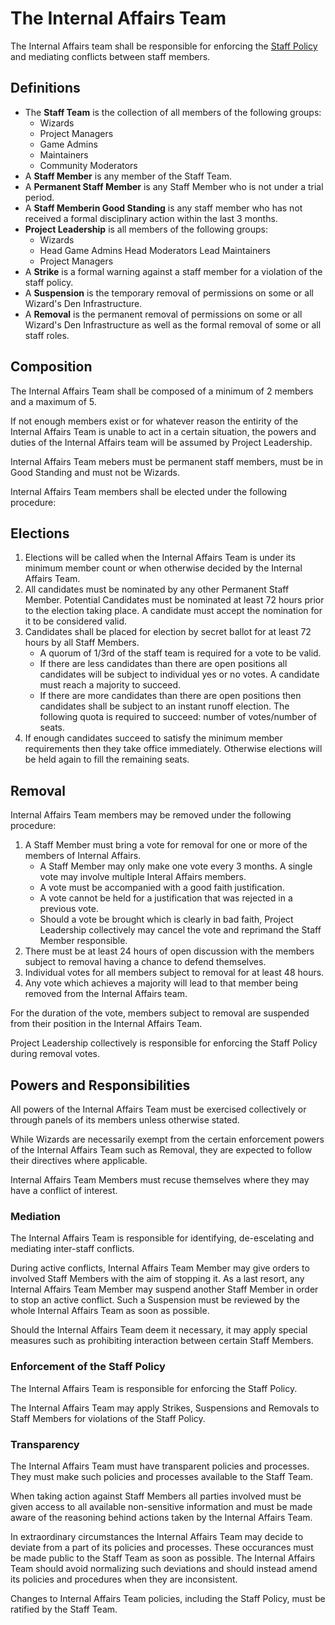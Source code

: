 # The Internal Affairs Team

The Internal Affairs team shall be responsible for enforcing the [Staff Policy](/en/wizden-staff/staff-policy.md) and mediating conflicts between staff members. 

## Definitions

- The **Staff Team** is the collection of all members of the following groups:
    - Wizards
    - Project Managers
    - Game Admins
    - Maintainers
    - Community Moderators
- A **Staff Member** is any member of the Staff Team.
- A **Permanent Staff Member** is any Staff Member who is not under a trial period.
- A **Staff Memberin Good Standing** is any staff member who has not received a formal disciplinary action within the last 3 months.
- **Project Leadership** is all members of the following groups:
    - Wizards
    - Head Game Admins Head Moderators Lead Maintainers
    - Project Managers 
- A **Strike** is a formal warning against a staff member for a violation of the staff policy.
- A **Suspension** is the temporary removal of permissions on some or all Wizard's Den Infrastructure. 
- A **Removal** is the permanent removal of permissions on some or all Wizard's Den Infrastructure as well as the formal removal of some or all staff roles. 

## Composition

The Internal Affairs Team shall be composed of a minimum of 2 members and a maximum of 5. 

If not enough members exist or for whatever reason the entirity of the Internal Affairs Team is unable to act in a certain situation, the powers and duties of the Internal
Affairs team will be assumed by Project Leadership.

Internal Affairs Team mebers must be permanent staff members, must be in Good Standing and must not be Wizards.

Internal Affairs Team members shall be elected under the following procedure:

## Elections

1. Elections will be called when the Internal Affairs Team is under its minimum member count or when otherwise decided by the Internal Affairs Team.
2. All candidates must be nominated by any other Permanent Staff Member. Potential Candidates must be nominated at least 72 hours prior to the election
   taking place. A candidate must accept the nomination for it to be considered valid.
3. Candidates shall be placed for election by secret ballot for at least 72 hours by all Staff Members. 
    - A quorum of 1/3rd of the staff team is required for a vote to be valid.
    - If there are less candidates than there are open positions all candidates will be subject to individual yes or no votes. A candidate must reach a majority to succeed.
    - If there are more candidates than there are open positions then candidates shall be subject to an instant runoff election. The following quota is required
      to succeed: number of votes/number of seats. 
4. If enough candidates succeed to satisfy the minimum member requirements then they take office immediately. Otherwise elections will be held again to fill the
   remaining seats.

## Removal

Internal Affairs Team members may be removed under the following procedure:

1. A Staff Member must bring a vote for removal for one or more of the members
   of Internal Affairs.
    - A Staff Member may only make one vote every 3 months. A single vote may
      involve multiple Interal Affairs members.
    - A vote must be accompanied with a good faith justification.
    - A vote cannot be held for a justification that was rejected in a previous vote.
    - Should a vote be brought which is clearly in bad faith, Project Leadership
      collectively may cancel the vote and reprimand the Staff Member
      responsible.
2. There must be at least 24 hours of open discussion with the members subject
   to removal having a chance to defend themselves.
3. Individual votes for all members subject to removal for at least 48 hours.
4. Any vote which achieves a majority will lead to that member being removed
   from the Internal Affairs team. 

For the duration of the vote, members subject to removal are suspended from
their position in the Internal Affairs Team.

Project Leadership collectively is responsible for enforcing the Staff Policy
during removal votes.

## Powers and Responsibilities 

All powers of the Internal Affairs Team must be exercised collectively or through panels of its members unless otherwise stated.

While Wizards are necessarily exempt from the certain enforcement powers of the Internal Affairs Team such as Removal, they are expected to follow their directives where applicable.

Internal Affairs Team Members must recuse themselves where they may have a conflict of interest.

### Mediation 

The Internal Affairs Team is responsible for identifying, de-escelating and mediating inter-staff conflicts. 

During active conflicts, Internal Affairs Team Member may give orders to involved Staff Members with the aim of stopping it. 
As a last resort, any Internal Affairs Team Member may suspend another Staff Member in order to stop an active conflict.
Such a Suspension must be reviewed by the whole Internal Affairs Team as soon as possible.

Should the Internal Affairs Team deem it necessary, it may apply special measures such as prohibiting interaction between certain Staff Members.

### Enforcement of the Staff Policy 

The Internal Affairs Team is responsible for enforcing the Staff Policy. 

The Internal Affairs Team may apply Strikes, Suspensions and Removals to Staff Members for violations of the Staff Policy.

### Transparency 

The Internal Affairs Team must have transparent policies and processes. They must make such policies and processes available to the Staff Team.

When taking action against Staff Members all parties involved must be given access to all available non-sensitive information and must be made aware
of the reasoning behind actions taken by the Internal Affairs Team.

In extraordinary circumstances the Internal Affairs Team may decide to deviate from a part of its policies and processes. These occurances must be made 
public to the Staff Team as soon as possible. The Internal Affairs Team should avoid normalizing such deviations and should instead amend its policies and procedures when they are inconsistent.

Changes to Internal Affairs Team policies, including the Staff Policy, must be ratified by the Staff Team.
